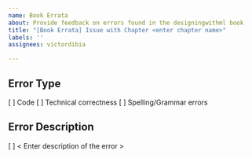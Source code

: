 ```yaml
---
name: Book Errata
about: Provide feedback on errors found in the designingwithml book
title: "[Book Errata] Issue with Chapter <enter chapter name>"
labels: ''
assignees: victordibia

---
```


## Error Type
[ ] Code 
[ ] Technical correctness
[ ] Spelling/Grammar errors

## Error Description 
[ ] < Enter description of the error >
